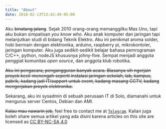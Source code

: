 ```yaml
---
title: "About"
date: 2018-02-13T13:42:49-05:00
---
```


Aku ~~binatang jalang~~. Sejak 2010 orang-orang memanggilku Mas Uno, tapi aku bukan simpatisan *you know who*. Aku anak komputer dan jaringan tapi melanjutkan studi di bidang Teknik Elektro. Aku ini penikmat aroma solder, hobi bermain dengan elektronika, arduino, raspberry pi, mikrokontoler, jaringan komputer. Aku juga sedikit-sedikit belajar bahasa pemrograman C/C++, python, nodeJS khususnya johny-five. Sempat menjadi anggota penggiat komunitas *open source*, dan anggota klub robotika.

~~Aku ini pengacara, pengangguran banyak acara. Biasanya sih ngerjain proyek kecil-menengah seperti instalasi jaringan sekolah, lab, kampus, pabrik, kadang jadi IT/support untuk event, kadang masang CCTV, kadang mengerjakan proyek elektronika.~~ 

Sekarang, aku ini sysadmin di sebuah perusaan IT di Solo, diamanahi untuk mengurus server Centos, Debian dan AMI.

~~Kalau mau nawarin job,~~ feel free to contact me at [`Telegram`](https://t.me/nalakawula). Kalian juga boleh share semua artikel yang ada disini karena articles on this site are licensed as [CC BY-NC-SA 4.0](https://creativecommons.org/licenses/by-nc-sa/4.0/)
<script async src="https://comments.app/js/widget.js?2" data-comments-app-website="4A9AJtRd" data-limit="5"></script>
